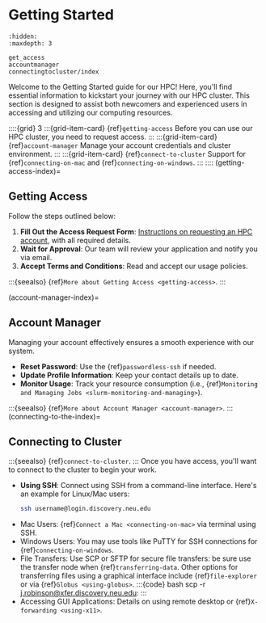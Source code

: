 # Getting Started

```{toctree}
:hidden:
:maxdepth: 3

get_access
accountmanager
connectingtocluster/index
```

Welcome to the Getting Started guide for our HPC! Here, you'll find essential information to kickstart your journey with our HPC cluster. This section is designed to assist both newcomers and experienced users in accessing and utilizing our computing resources.

::::{grid} 3
:::{grid-item-card} {ref}`getting-access`
Before you can use our HPC cluster, you need to request access.
:::
:::{grid-item-card} {ref}`account-manager`
Manage your account credentials and cluster environment.
:::
:::{grid-item-card} {ref}`connect-to-cluster`
Support for {ref}`connecting-on-mac` and {ref}`connecting-on-windows`.
:::
::::
(getting-access-index)=
## Getting Access

Follow the steps outlined below:

1. **Fill Out the Access Request Form**: [Instructions on requesting an HPC account], with all required details.
2. **Wait for Approval**: Our team will review your application and notify you via email.
3. **Accept Terms and Conditions**: Read and accept our usage policies.

:::{seealso}
{ref}`More about Getting Access <getting-access>`.
:::

(account-manager-index)=
## Account Manager

Managing your account effectively ensures a smooth experience with our system.

- **Reset Password**: Use the {ref}`passwordless-ssh` if needed.
- **Update Profile Information**: Keep your contact details up to date.
- **Monitor Usage**: Track your resource consumption (i.e., {ref}`Monitoring and Managing Jobs <slurm-monitoring-and-managing>`).

:::{seealso}
{ref}`More about Account Manager <account-manager>`.
:::
(connecting-to-the-index)=
## Connecting to Cluster
:::{seealso}
{ref}`connect-to-cluster`.
:::
Once you have access, you'll want to connect to the cluster to begin your work.

- **Using SSH**: Connect using SSH from a command-line interface. Here's an example for Linux/Mac users:
   ```bash
   ssh username@login.discovery.neu.edu
  ```
- Mac Users: {ref}`Connect a Mac <connecting-on-mac>` via terminal using SSH.
- Windows Users: You may use tools like PuTTY for SSH connections for {ref}`connecting-on-windows`.
- File Transfers: Use SCP or SFTP for secure file transfers: be sure use the transfer node when {ref}`transferring-data`. Other options for transferring files using a graphical interface include {ref}`file-explorer` or via {ref}`Globus <using-globus>`.
:::{code} bash
scp -r <source-path> j.robinson@xfer.discovery.neu.edu:<target-path>
:::
- Accessing GUI Applications: Details on using remote desktop or {ref}`X-forwarding <using-x11>`.

[Instructions on requesting an HPC account]: https://service.northeastern.edu/tech?id=kb_article_view&sysparm_article=KB0013989&sys_kb_id=e8381ac48764a594ba9a0fad0ebb3533&spa=1
